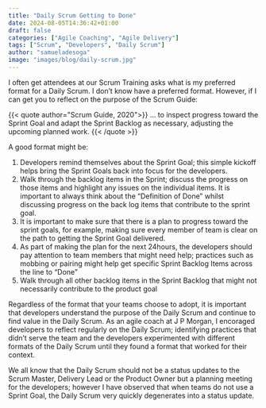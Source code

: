 ```yaml
---
title: "Daily Scrum Getting to Done"
date: 2024-08-05T14:36:42+01:00
draft: false
categories: ["Agile Coaching", "Agile Delivery"]
tags: ["Scrum", "Developers", "Daily Scrum"]
author: "samueladesoga"
image: "images/blog/daily-scrum.jpg"
---
```


I often get attendees at our Scrum Training asks what is my preferred format for a Daily Scrum. I don’t know have a preferred format.
However, if I can get you to reflect on the purpose of the Scrum Guide:

{{< quote author="Scrum Guide, 2020">}} 
… to inspect progress toward the Sprint Goal and adapt the Sprint Backlog as necessary, adjusting the upcoming planned work.
{{< /quote >}}


A good format might be:
1. Developers remind themselves about the Sprint Goal; this simple kickoff helps bring the Sprint Goals back into focus for the developers.
2. Walk through the backlog items in the Sprint; discuss the progress on those items and highlight any issues on the individual items. It is important to always think about the “Definition of Done” whilst discussing progress on the back log items that contribute to the sprint goal.
3. It is important to make sure that there is a plan to progress toward the sprint goals, for example, making sure every member of team is clear on the path to getting the Sprint Goal delivered.
4. As part of making the plan for the next 24hours, the developers should pay attention to team members that might need help; practices such as mobbing or pairing might help get specific Sprint Backlog Items across the line to “Done”
5. Walk through all other backlog items in the Sprint Backlog that might not necessarily contribute to the product goal


Regardless of the format that your teams choose to adopt, it is important that developers understand the purpose of the Daily Scrum and continue to find value in the Daily Scrum. As an agile coach at J P Morgan, I encoraged developers to reflect regularly on the Daily Scrum; identifying practices that didn’t serve the team and the developers experimented with different formats of the Daily Scrum until they found a format that worked for their context.

We all know that the Daily Scrum should not be a status updates to the Scrum Master, Delivery Lead or the Product Owner but a planning meeting for the developers; however I have observed that when teams do not use a Sprint Goal, the Daily Scrum very quickly degenerates into a status update.



